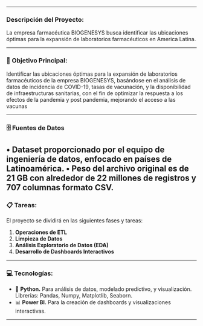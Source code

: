 

---

###  Descripción del Proyecto:

La empresa farmacéutica BIOGENESYS busca identificar las ubicaciones óptimas para la expansión de laboratorios farmacéuticos en America Latina.

---

### 	:dart: Objetivo Principal:

Identificar las ubicaciones óptimas para la expansión de laboratorios farmacéuticos de la empresa BIOGENESYS, basándose en el análisis de datos de incidencia de COVID-19, tasas de vacunación, y la disponibilidad de infraestructuras sanitarias, con el fin de optimizar la respuesta a los efectos de la pandemia y post pandemia, mejorando el acceso a las vacunas

---
### 	:file_cabinet: Fuentes de Datos

•	Dataset proporcionado por el equipo de ingeniería de datos, enfocado en países de Latinoamérica.
•	Peso del archivo original es de 21 GB con alrededor de 22 millones de registros y 707 columnas formato CSV.
---

### :clipboard: Tareas:

El proyecto se dividirá en las siguientes fases y tareas: 

1. **Operaciones de ETL**
2. **Limpieza de Datos**
3. **Análisis Exploratorio de Datos (EDA)**
4. **Desarrollo de Dashboards Interactivos**

---

### :computer: Tecnologías:

- 🐍 **Python.** Para análisis de datos, modelado predictivo, y visualización. Librerías: Pandas, Numpy, Matplotlib, Seaborn.
- 📊 **Power BI.** Para la creación de dashboards y visualizaciones interactivas.

---


